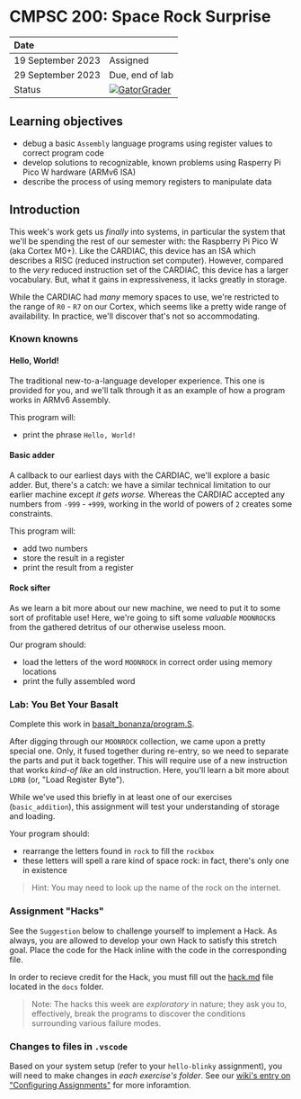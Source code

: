 # CMPSC 200: Space Rock Surprise

| Date              |          |
|:------------------|:---------|
| 19 September 2023 | Assigned  |
| 29 September 2023 | Due, end of lab       |
| Status           | [![GatorGrader](../../actions/workflows/main.yml/badge.svg)](../../actions/workflows/main.yml) |


## Learning objectives

* debug a basic `Assembly` language programs using register values to correct program code
* develop solutions to recognizable, known problems using Rasperry Pi Pico W hardware (ARMv6 ISA)
* describe the process of using memory registers to manipulate data

## Introduction

This week's work gets us _finally_ into systems, in particular the system that we'll be spending the rest of our semester with: the Raspberry Pi Pico W (aka Cortex M0+). Like the CARDIAC, this device has an ISA which describes a RISC (reduced instruction set computer). However, compared to the _very_ reduced instruction set of the CARDIAC, this device has a larger vocabulary. But, what it gains in expressiveness, it lacks greatly in storage.

While the CARDIAC had _many_ memory spaces to use, we're restricted to the range of `R0` - `R7` on our Cortex, which seems like a pretty wide range of availability. In practice, we'll discover that's not so accommodating.

### Known knowns

#### Hello, World!

The traditional new-to-a-language developer experience. This one is provided for you, and we'll talk through it as an example of how a program works in ARMv6 Assembly.

This program will:

* print the phrase `Hello, World!`

#### Basic adder

A callback to our earliest days with the CARDIAC, we'll explore a basic adder. But, there's a catch: we have a similar technical limitation to our earlier machine except _it gets worse._ Whereas the CARDIAC accepted any numbers from `-999` - `+999`, working in the world of powers of `2` creates some constraints.

This program will:

* add two numbers
* store the result in a register
* print the result from a register

#### Rock sifter

As we learn a bit more about our new machine, we need to put it to some sort of profitable use! Here, we're going to sift some _valuable_ `MOONROCK`s from the gathered detritus of our otherwise useless moon.

Our program should:

* load the letters of the word `MOONROCK` in correct order using memory locations
* print the fully assembled word

### Lab: You Bet Your Basalt

Complete this work in [basalt_bonanza/program.S](basalt_bonanza/program.S).

After digging through our `MOONROCK` collection, we came upon a pretty special one. Only, it fused together during re-entry, so we need to separate the parts and put it back together. This will require use of a new instruction that works _kind-of like_ an old instruction. Here, you'll learn a bit more about `LDRB` (or, "Load Register Byte").

While we've used this briefly in at least one of our exercises (`basic_addition`), this assignment will test your understanding of storage and loading.

Your program should:

* rearrange the letters found in `rock` to fill the `rockbox`
* these letters will spell a rare kind of space rock: in fact, there's only one in existence

> Hint: You may need to look up the name of the rock on the internet.

### Assignment "Hacks"

See the `Suggestion` below to challenge yourself to implement a Hack. As always, you are allowed to develop
your own Hack to satisfy this stretch goal. Place the code for the Hack inline with the code in the corresponding
file.

In order to recieve credit for the Hack, you must fill out the [hack.md](docs/hack.md) file located in the
`docs` folder.

> Note: The hacks this week are _exploratory_ in nature; they ask you to, effectively, break the programs to discover the conditions surrounding various failure modes. 



### Changes to files in `.vscode`

Based on your system setup (refer to your `hello-blinky` assignment), you will need to make changes in _each exercise's folder_. 
See our [wiki's entry  on "Configuring Assignments"](https://github.com/allegheny-college-cmpsc-200-fall-2023/course-materials/wiki/03-Configuring-Assignments)
for more inforamtion.
